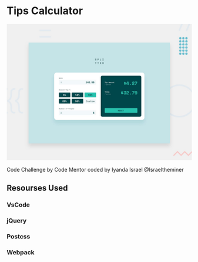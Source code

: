 # Tips Calculator

![Design preview for the Tips Calculator coding challenge](./design/desktop-preview.jpg)


Code Challenge by Code Mentor coded by Iyanda Israel @Israeltheminer

## Resourses Used
### VsCode
### jQuery
### Postcss
### Webpack
